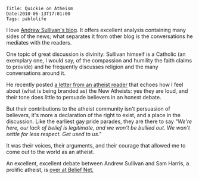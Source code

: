     Title: Quickie on Atheism
    Date:2010-06-13T17:01:00
    Tags: pablolife

I love [Andrew Sullivan's blog][1].  It offers excellent analysis containing
many sides of the news; what separates it from other blog is the conversations
he mediates with the readers.

One topic of great discussion is divinity: Sullivan himself is a Catholic (an
exemplary one, I would say, of the compassion and humility the faith claims to
provide) and he frequently discusses religion and the many conversations
around it.

He recently posted [a letter from an atheist reader][2] that echoes how I feel
about (what is being branded as) the New Atheists: yes they are loud, and
their tone does little to persuade believers in an honest debate.

But their contributions to the atheist community isn't persuasion of
believers, it's more a declaration of the right to exist, and a place in the
discussion. Like the earliest gay pride parades, they are there to say _"We're
here, our lack of belief is legitimate, and we won't be bullied out. We won't
settle for less respect. Get used to us."_

It was their voices, their arguments, and their courage that allowed me to
come out to the world as an atheist.

An excellent, excellent debate between Andrew Sullivan and Sam Harris, a
prolific atheist, is [over at Belief Net.][3]

   [1]: http://andrewsullivan.theatlantic.com
   [2]: http://andrewsullivan.theatlantic.com/the_daily_dish/2010/06/a-louder-athiesm.html
   [3]: http://www.beliefnet.com/Faiths/Secular-Philosophies/Is-Religion-Built-Upon-Lies.aspx
